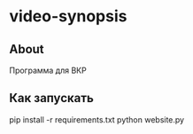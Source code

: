 # video-synopsis 
## About
Программа для ВКР

## Как запускать 
pip install -r requirements.txt
python website.py
